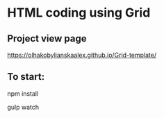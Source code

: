 # HTML coding using Grid

## Project view page
https://olhakobylianskaalex.github.io/Grid-template/

## To start: 
npm install 

gulp watch
